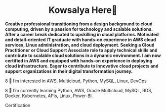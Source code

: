 <h1 align="center">Kowsalya Here👋</h1>

<b align="center"> Creative professional transitioning from a design background to cloud computing, driven by a passion for technology and scalable solutions. After a career break dedicated to upskilling in cloud platforms. Motivated and detail-oriented IT graduate with hands-on experience in AWS cloud services, Linux administration, and cloud deployment. Seeking a Cloud Practitioner or Cloud Support Associate role to apply technical skills and contribute to scalable cloud solutions in a dynamic environment. I am now certified in AWS and equipped with hands-on experience in deploying cloud infrastructure. Eager to contribute to innovative cloud projects and support organizations in their digital transformation journey.</b>

8 👀 I’m interested in AWS, Multicloud, Python, MySQL, Linux, DevOps

8 🌱 I’m currently learning Python, AWS, Oracle Multicloud, MySQL, RDS, Docker, Kubernetes, APIs, Linux, Power-BI.

Certification




<!--
**Kowsalya-Rathinasamy/Kowsalya-Rathinasamy** is a ✨ _special_ ✨ repository because its `README.md` (this file) appears on your GitHub profile.

Here are some ideas to get you started:

- 🔭 I’m currently working on ...
- 🌱 I’m currently learning ...
- 👯 I’m looking to collaborate on ...
- 🤔 I’m looking for help with ...
- 💬 Ask me about ...
- 📫 How to reach me: ...
- 😄 Pronouns: ...
- ⚡ Fun fact: ...
-->
